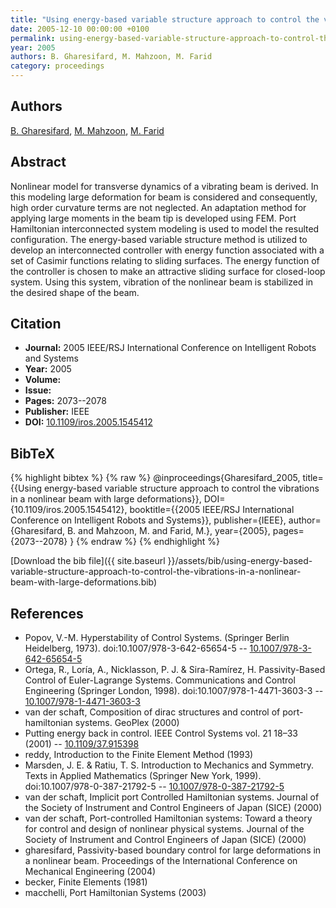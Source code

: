 ```yaml
---
title: "Using energy-based variable structure approach to control the vibrations in a nonlinear beam with large deformations"
date: 2005-12-10 00:00:00 +0100
permalink: using-energy-based-variable-structure-approach-to-control-the-vibrations-in-a-nonlinear-beam-with-large-deformations
year: 2005
authors: B. Gharesifard, M. Mahzoon, M. Farid
category: proceedings
---
```

 
## Authors
[B. Gharesifard](authors/b-gharesifard), [M. Mahzoon](authors/m-mahzoon), [M. Farid](authors/m-farid)
 
## Abstract
Nonlinear model for transverse dynamics of a vibrating beam is derived. In this modeling large deformation for beam is considered and consequently, high order curvature terms are not neglected. An adaptation method for applying large moments in the beam tip is developed using FEM. Port Hamiltonian interconnected system modeling is used to model the resulted configuration. The energy-based variable structure method is utilized to develop an interconnected controller with energy function associated with a set of Casimir functions relating to sliding surfaces. The energy function of the controller is chosen to make an attractive sliding surface for closed-loop system. Using this system, vibration of the nonlinear beam is stabilized in the desired shape of the beam.
 
## Citation
- **Journal:** 2005 IEEE/RSJ International Conference on Intelligent Robots and Systems
- **Year:** 2005
- **Volume:** 
- **Issue:** 
- **Pages:** 2073--2078
- **Publisher:** IEEE
- **DOI:** [10.1109/iros.2005.1545412](https://doi.org/10.1109/iros.2005.1545412)
 
## BibTeX
{% highlight bibtex %}
{% raw %}
@inproceedings{Gharesifard_2005,
  title={{Using energy-based variable structure approach to control the vibrations in a nonlinear beam with large deformations}},
  DOI={10.1109/iros.2005.1545412},
  booktitle={{2005 IEEE/RSJ International Conference on Intelligent Robots and Systems}},
  publisher={IEEE},
  author={Gharesifard, B. and Mahzoon, M. and Farid, M.},
  year={2005},
  pages={2073--2078}
}
{% endraw %}
{% endhighlight %}
 
[Download the bib file]({{ site.baseurl }}/assets/bib/using-energy-based-variable-structure-approach-to-control-the-vibrations-in-a-nonlinear-beam-with-large-deformations.bib)
 
## References
- Popov, V.-M. Hyperstability of Control Systems. (Springer Berlin Heidelberg, 1973). doi:10.1007/978-3-642-65654-5 -- [10.1007/978-3-642-65654-5](https://doi.org/10.1007/978-3-642-65654-5)
- Ortega, R., Loría, A., Nicklasson, P. J. & Sira-Ramírez, H. Passivity-Based Control of Euler-Lagrange Systems. Communications and Control Engineering (Springer London, 1998). doi:10.1007/978-1-4471-3603-3 -- [10.1007/978-1-4471-3603-3](https://doi.org/10.1007/978-1-4471-3603-3)
- van der schaft, Composition of dirac structures and control of port-hamiltonian systems. GeoPlex (2000)
- Putting energy back in control. IEEE Control Systems vol. 21 18–33 (2001) -- [10.1109/37.915398](https://doi.org/10.1109/37.915398)
- reddy, Introduction to the Finite Element Method (1993)
- Marsden, J. E. & Ratiu, T. S. Introduction to Mechanics and Symmetry. Texts in Applied Mathematics (Springer New York, 1999). doi:10.1007/978-0-387-21792-5 -- [10.1007/978-0-387-21792-5](https://doi.org/10.1007/978-0-387-21792-5)
- van der schaft, Implicit port Controlled Hamiltonian systems. Journal of the Society of Instrument and Control Engineers of Japan (SICE) (2000)
- van der schaft, Port-controlled Hamiltonian systems: Toward a theory for control and design of nonlinear physical systems. Journal of the Society of Instrument and Control Engineers of Japan (SICE) (2000)
- gharesifard, Passivity-based boundary control for large deformations in a nonlinear beam. Proceedings of the International Conference on Mechanical Engineering (2004)
- becker, Finite Elements (1981)
- macchelli, Port Hamiltonian Systems (2003)

